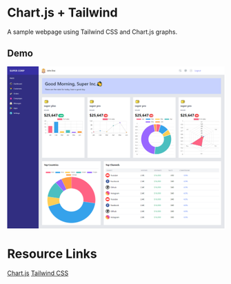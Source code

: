 # Chart.js + Tailwind

A sample webpage using Tailwind CSS and Chart.js graphs.

## Demo
![Webpage](./public/assets/webpage.png)

# Resource Links

[Chart.js](https://www.chartjs.org/)
[Tailwind CSS](https://tailwindcss.com/)